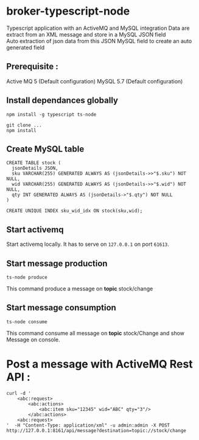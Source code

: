 # broker-typescript-node

Typescript application with an ActiveMQ and MySQL integration
Data are extract from an XML message and store in a MySQL JSON field  
Auto extraction of json data from this JSON MySQL field to create an auto generated field

## Prerequisite : 
Active MQ 5 (Default configuration)
MySQL 5.7 (Default configuration)

## Install dependances globally
```
npm install -g typescript ts-node
```

```
git clone ...
npm install
```

## Create MySQL table 
```
CREATE TABLE stock (
  jsonDetails JSON,
  sku VARCHAR(255) GENERATED ALWAYS AS (jsonDetails->>"$.sku") NOT NULL, 
  wid VARCHAR(255) GENERATED ALWAYS AS (jsonDetails->>"$.wid") NOT NULL, 
  qty INT GENERATED ALWAYS AS (jsonDetails->"$.qty") NOT NULL
)

CREATE UNIQUE INDEX sku_wid_idx ON stock(sku,wid); 
```

## Start activemq

Start activemq locally. It has to serve on `127.0.0.1` on port `61613`.

## Start message production

```
ts-node produce
```
This command produce a message on __topic__ stock/change

## Start message consumption

```
ts-node consume
```
This command consume all message on __topic__ stock/Change and show Message on console.



# Post a message with ActiveMQ Rest API : 
```
curl -d '
    <abc:request>
        <abc:actions>
            <abc:item sku="12345" wid="ABC" qty="3"/>
        </abc:actions>
    <abc:request>
'  -H "Content-Type: application/xml" -u admin:admin -X POST http://127.0.0.1:8161/api/message?destination=topic://stock/change
```